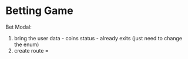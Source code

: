 # Betting Game

Bet Modal:

1. bring the user data - coins status - already exits (just need to change the enum)
2. create route =
